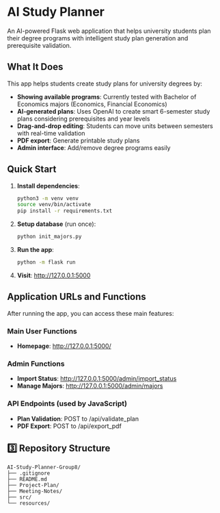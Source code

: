 # AI Study Planner

An AI-powered Flask web application that helps university students plan their degree programs with intelligent study plan generation and prerequisite validation.

## What It Does

This app helps students create study plans for university degrees by:
- **Showing available programs**: Currently tested with Bachelor of Economics majors (Economics, Financial Economics)
- **AI-generated plans**: Uses OpenAI to create smart 6-semester study plans considering prerequisites and year levels
- **Drag-and-drop editing**: Students can move units between semesters with real-time validation
- **PDF export**: Generate printable study plans
- **Admin interface**: Add/remove degree programs easily

## Quick Start

1. **Install dependencies**:
   ```bash
   python3 -m venv venv
   source venv/bin/activate
   pip install -r requirements.txt
   ```

2. **Setup database** (run once):
   ```bash
   python init_majors.py
   ```

3. **Run the app**:
   ```bash
   python -m flask run
   ```

4. **Visit**: http://127.0.0.1:5000

## Application URLs and Functions

After running the app, you can access these main features:

### Main User Functions
- **Homepage**: http://127.0.0.1:5000/
### Admin Functions
- **Import Status**: http://127.0.0.1:5000/admin/import_status
- **Manage Majors**: http://127.0.0.1:5000/admin/majors
### API Endpoints (used by JavaScript)
- **Plan Validation**: POST to /api/validate_plan
- **PDF Export**: POST to /api/export_pdf

## 3️⃣ Repository Structure
```plaintext
AI-Study-Planner-Group8/
├── .gitignore
├── README.md
├── Project-Plan/
├── Meeting-Notes/
├── src/
└── resources/

